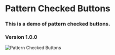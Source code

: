 ﻿# Pattern Checked Buttons

### This is a demo of pattern checked buttons.

### Version 1.0.0

![Pattern Checked Buttons](https://github.com/AndriiKot/VanillaJS__Cooks/tree/main/_01_checked_menu_pattern/__demo__)
